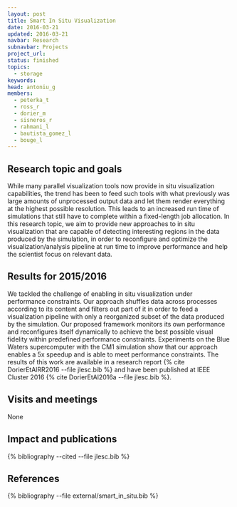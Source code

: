 ```yaml
---
layout: post
title: Smart In Situ Visualization
date: 2016-03-21
updated: 2016-03-21
navbar: Research
subnavbar: Projects
project_url:
status: finished
topics:
  - storage
keywords:
head: antoniu_g
members:
  - peterka_t
  - ross_r
  - dorier_m
  - sisneros_r
  - rahmani_l
  - bautista_gomez_l
  - bouge_l
---
```


## Research topic and goals

While many parallel visualization tools now provide in situ visualization capabilities, the trend has been to feed such tools with what previously was large amounts of unprocessed output data and let them render everything at the highest possible resolution. This leads to an increased run time of simulations that still have to complete within a fixed-length job allocation. In this research topic, we aim to provide new approaches to in situ visualization that are capable of detecting interesting regions in the data produced by the simulation, in order to reconfigure and optimize the visualization/analysis pipeline at run time to improve performance and help the scientist focus on relevant data.

## Results for 2015/2016

We tackled the challenge of enabling in situ visualization under performance constraints. Our approach shuffles data across processes according to its content and filters out part of it in order to feed a visualization pipeline with only a reorganized subset of the data produced by the simulation. Our proposed framework monitors its own performance and reconfigures itself dynamically to achieve the best possible visual fidelity within predefined performance constraints. Experiments on the Blue Waters supercomputer with the CM1 simulation show that our approach enables a 5x speedup and is able to meet performance constraints. The results of this work are available in a research report  {% cite DorierEtAlRR2016 --file jlesc.bib %} and have been published at IEEE Cluster 2016 {% cite DorierEtAl2016a --file jlesc.bib %}.


## Visits and meetings

None

## Impact and publications

{% bibliography --cited --file jlesc.bib %}


## References

{% bibliography --file external/smart_in_situ.bib %}
